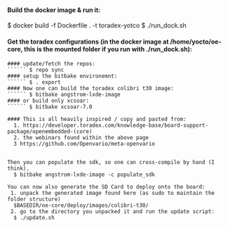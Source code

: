 #### Build the docker image & run it:
 $ docker build -f Dockerfile . -t toradex-yotco
 $ ./run_dock.sh
#### Get the toradex configurations (in the docker image at /home/yocto/oe-core, this is the mounted folder if you run with ./run_dock.sh):
`````` $ repo init -u http://git.toradex.com/toradex-bsp-platform.git -b LinuxImageV2.8
#### update/fetch the repos:
`````` $ repo sync
#### setup the bitbake environemnt:
`````` $ . export
#### Now one can build the toradex colibri t30 image:
`````` $ bitbake angstrom-lxde-image
#### or build only xcsoar:
`````` $ bitbake xcsoar-7.0
 
#### This is all heavily inspired / copy and pasted from:
  1. https://developer.toradex.com/knowledge-base/board-support-package/openembedded-(core)
  2. the webinars found within the above page
  3 https://github.com/Openvario/meta-openvario


Then you can populate the sdk, so one can cross-compile by hand (I think),
  $ bitbake angstrom-lxde-image -c populate_sdk

You can now also generate the SD Card to deploy onto the board:
 1. unpack the generated image found here (as sudo to maintain the folder structure)
  $BASEDIR/oe-core/deploy/images/colibri-t30/
 2. go to the directory you unpacked it and run the update script:
  $ ./update.sh
